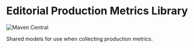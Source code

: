 # Editorial Production Metrics Library 

![Maven Central](https://maven-badges.herokuapp.com/maven-central/com.gu/editorial-production-metrics-lib_2.11/badge.svg)

Shared models for use when collecting production metrics. 
